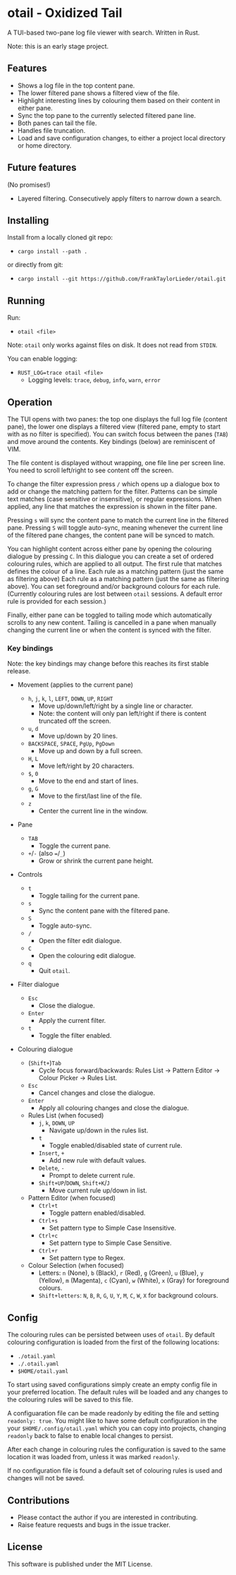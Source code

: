 # otail - Oxidized Tail

A TUI-based two-pane log file viewer with search. Written in Rust.

Note: this is an early stage project.

## Features

- Shows a log file in the top content pane.
- The lower filtered pane shows a filtered view of the file.
- Highlight interesting lines by colouring them based on their content in
either pane.
- Sync the top pane to the currently selected filtered pane line.
- Both panes can tail the file.
- Handles file truncation.
- Load and save configuration changes, to either a project local directory or
home directory.

## Future features

(No promises!)

- Layered filtering. Consecutively apply filters to narrow down a search.

## Installing

Install from a locally cloned git repo:

- `cargo install --path .`

or directly from git:

- `cargo install --git https://github.com/FrankTaylorLieder/otail.git`

## Running

Run:

- `otail <file>`

Note: `otail` only works against files on disk. It does not read from `STDIN`.

You can enable logging:

- `RUST_LOG=trace otail <file>`
  - Logging levels: `trace`, `debug`, `info`, `warn`, `error`

## Operation

The TUI opens with two panes: the top one displays the full log file (content
pane), the lower one displays a filtered view (filtered pane, empty to start
with as no filter is specified). You can switch focus between the panes
(`TAB`) and move around the contents. Key bindings (below) are reminiscent of
VIM.

The file content is displayed without wrapping, one file line per screen line.
You need to scroll left/right to see content off the screen.

To change the filter expression press `/` which opens up a dialogue box to add
or change the matching pattern for the filter. Patterns can be simple text
matches (case sensitive or insensitive), or regular expressions. When applied,
any line that matches the expression is shown in the filter pane.

Pressing `s` will sync the content pane to match the current line in the
filtered pane. Pressing `S` will toggle auto-sync, meaning whenever the current
line of the filtered pane changes, the content pane will be synced to match.

You can highlight content across either pane by opening the colouring dialogue
by pressing `C`. In this dialogue you can create a set of ordered colouring
rules, which are applied to all output. The first rule that matches defines the
colour of a line. Each rule as a matching pattern (just the same as filtering
above) Each rule as a matching pattern (just the same as filtering above). You
can set foreground and/or background colours for each rule. (Currently
colouring rules are lost between `otail` sessions. A default error rule is
provided for each session.)

Finally, either pane can be toggled to tailing mode which automatically scrolls
to any new content. Tailing is cancelled in a pane when manually changing the
current line or when the content is synced with the filter.

### Key bindings

Note: the key bindings may change before this reaches its first stable release.

- Movement (applies to the current pane)
  - `h`, `j`, `k`, `l`, `LEFT`, `DOWN`, `UP`, `RIGHT`
    - Move up/down/left/right by a single line or character.
    - Note: the content will only pan left/right if there is content truncated
    off the screen.
  - `u`, `d`
    - Move up/down by 20 lines.
  - `BACKSPACE`, `SPACE`, `PgUp`, `PgDown`
    - Move up and down by a full screen.
  - `H`, `L`
    - Move left/right by 20 characters.
  - `$`, `0`
    - Move to the end and start of lines.
  - `g`, `G`
    - Move to the first/last line of the file.
  - `z`
    - Center the current line in the window.

- Pane
  - `TAB`
    - Toggle the current pane.
  - `+`/`-` (also `=`/`_`)
    - Grow or shrink the current pane height.

- Controls
  - `t`
    - Toggle tailing for the current pane.
  - `s`
    - Sync the content pane with the filtered pane.
  - `S`
    - Toggle auto-sync.
  - `/`
    - Open the filter edit dialogue.
  - `C`
    - Open the colouring edit dialogue.
  - `q`
    - Quit `otail`.

- Filter dialogue
  - `Esc`
    - Close the dialogue.
  - `Enter`
    - Apply the current filter.
  - `t`
    - Toggle the filter enabled.

- Colouring dialogue
  - (`Shift+`)`Tab`
    - Cycle focus forward/backwards: Rules List → Pattern Editor → Colour Picker → Rules List.
  - `Esc`
    - Cancel changes and close the dialogue.
  - `Enter`
    - Apply all colouring changes and close the dialogue.
  - Rules List (when focused)
    - `j`, `k`, `DOWN`, `UP`
      - Navigate up/down in the rules list.
    - `t`
      - Toggle enabled/disabled state of current rule.
    - `Insert`, `+`
      - Add new rule with default values.
    - `Delete`, `-`
      - Prompt to delete current rule.
    - `Shift+UP`/`DOWN`, `Shift+K`/`J`
      - Move current rule up/down in list.
  - Pattern Editor (when focused)
    - `Ctrl+t`
      - Toggle pattern enabled/disabled.
    - `Ctrl+s`
      - Set pattern type to Simple Case Insensitive.
    - `Ctrl+c`
      - Set pattern type to Simple Case Sensitive.
    - `Ctrl+r`
      - Set pattern type to Regex.
  - Colour Selection (when focused)
    - Letters: `n` (None), `b` (Black), `r` (Red), `g` (Green), `u` (Blue), `y` (Yellow), `m` (Magenta), `c` (Cyan), `w` (White), `x` (Gray) for foreground colours.
    - `Shift+letters`: `N`, `B`, `R`, `G`, `U`, `Y`, `M`, `C`, `W`, `X` for background colours.

## Config

The colouring rules can be persisted between uses of `otail`. By default
colouring configuration is loaded from the first of the following locations:

- `./otail.yaml`
- `./.otail.yaml`
- `$HOME/otail.yaml`

To start using saved configurations simply create an empty config file in your
preferred location. The default rules will be loaded and any changes to the
colouring rules will be saved to this file.

A configuaration file can be made readonly by editing the file and setting
`readonly: true`. You might like to have some default configuration in the your
`$HOME/.config/otail.yaml` which you can copy into projects, changing
`readonly` back to false to enable local changes to persist.

After each change in colouring rules the configuration is saved to the same
location it was loaded from, unless it was marked `readonly`.

If no configuration file is found a default set of colouring rules is used and
changes will not be saved.

## Contributions

- Please contact the author if you are interested in contributing.
- Raise feature requests and bugs in the issue tracker.

## License

This software is published under the MIT License.

